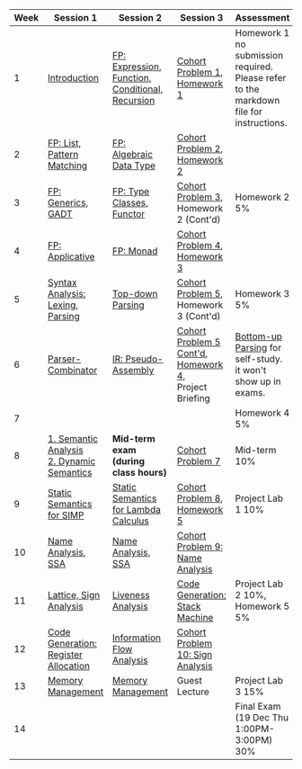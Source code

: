 
| Week | Session 1 | Session 2 | Session 3 | Assessment |
|---|---|---|---|---|
| 1 | [Introduction](./introduction.md) | [FP: Expression, Function, Conditional, Recursion](./fp_intro.md) | [Cohort Problem 1](https://github.com/50054-cdpa/cohort_probs/tree/main/fp_intro), <br/> [Homework 1](https://github.com/50054-cdpa/homework/tree/main/fp_intro) | Homework 1 no submission required. Please refer to the markdown file for instructions. | 
| 2 | [FP: List, Pattern Matching](./fp_scala.md) | [FP: Algebraic Data Type](./fp_scala.md) | [Cohort Problem 2](https://github.com/50054-cdpa/cohort_probs/tree/main/fp_scala), <br/> [Homework 2](https://github.com/50054-cdpa/homework/tree/main/fp_scala) |  |
| 3 | [FP: Generics, GADT](./fp_scala_poly.md) | [FP: Type Classes, Functor](./fp_scala_poly.md) | [Cohort Problem 3](https://github.com/50054-cdpa/cohort_probs/tree/main/fp_scala_poly), <br/> Homework 2 (Cont'd) | Homework 2 5% |
| 4 | [FP: Applicative](./fp_applicative_monad.md) | [FP: Monad](./fp_applicative_monad.md) |  [Cohort Problem 4](https://github.com/50054-cdpa/cohort_probs/tree/main/fp_applicative_monad), <br/> [Homework 3](https://github.com/50054-cdpa/homework/tree/main/fp_scala_poly) |  |
| 5 | [Syntax Analysis: Lexing, Parsing](./syntax_analysis.md) | [Top-down Parsing](./syntax_analysis.md) | [Cohort Problem 5](https://github.com/50054-cdpa/cohort_probs/tree/main/syntax_analysis), <br/> Homework 3 (Cont'd) | Homework 3 5% |
| 6 | [Parser-Combinator](./syntax_analysis_parser_combinator.md) | [IR: Pseudo-Assembly](./ir_pseudo_assembly.md) | [Cohort Problem 5 Cont'd](https://github.com/50054-cdpa/cohort_probs/tree/main/syntax_analysis), <br/> [Homework 4](https://github.com/50054-cdpa/homework/tree/main/syntax_analysis), <br/> Project Briefing  | [Bottom-up Parsing](./syntax_analysis_2.md) for self-study. it won't show up in exams. | 
| 7 |  |  |  | Homework 4 5% | 
| 8 | [1. Semantic Analysis](./semantic_analysis.md) <br/> [2. Dynamic Semantics](./dynamic_semantics.md) | **Mid-term exam (during class hours)** | [Cohort Problem 7](https://github.com/50054-cdpa/cohort_probs/tree/main/dynamic_semantics) | Mid-term 10%  |
| 9 | [Static Semantics for SIMP](./static_semantics.md) | [Static Semantics for Lambda Calculus](./static_semantics_2.md) | [Cohort Problem 8](https://github.com/50054-cdpa/cohort_probs/tree/main/static_semantics), [Homework 5](https://github.com/50054-cdpa/homework/tree/main/semantic_analysis)  | Project Lab 1 10% |
| 10 | [Name Analysis, SSA](./name_analysis.md) | [Name Analysis, SSA](./name_analysis.md) | [Cohort Problem 9: Name Analysis](https://github.com/50054-cdpa/cohort_probs/tree/main/name_analysis) | | 
| 11 | [Lattice, Sign Analysis](./sign_analysis_lattice.md) | [Liveness Analysis](./liveness_analysis.md) | [Code Generation: Stack Machine](./code_generation.md) | Project Lab 2 10%,  Homework 5 5%  |  
| 12 | [Code Generation: Register Allocation](./code_generation_wasm.md)   | [Information Flow Analysis](./advanced_static_analysis.md) | [Cohort Problem 10: Sign Analysis](https://github.com/50054-cdpa/cohort_probs/tree/main/sign_analysis)  |  |
| 13 | [Memory Management](./memory_management.md) | [Memory Management](./memory_management.md) | Guest Lecture | Project Lab 3 15% |  |
| 14 | |  |  |Final Exam (19 Dec Thu 1:00PM-3:00PM) 30%|
